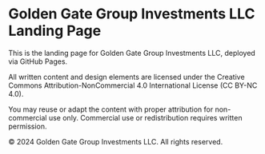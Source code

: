 # Golden Gate Group Investments LLC Landing Page

This is the landing page for Golden Gate Group Investments LLC, deployed via GitHub Pages.

All written content and design elements are licensed under the Creative Commons Attribution-NonCommercial 4.0 International License (CC BY-NC 4.0).

You may reuse or adapt the content with proper attribution for non-commercial use only.
Commercial use or redistribution requires written permission.

© 2024 Golden Gate Group Investments LLC. All rights reserved.
